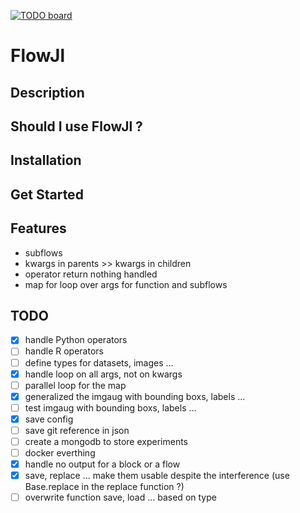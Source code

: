 [![TODO board](https://imdone.io/api/1.0/projects/5d9f46efb667c06aa78184ff/badge)](https://imdone.io/app#/board/AlexandreKempf/FlowJl)

# FlowJl

## Description

## Should I use FlowJl ?

## Installation

## Get Started

## Features
- subflows
- kwargs in parents >> kwargs in children
- operator return nothing handled
- map for loop over args for function and subflows

## TODO

- [x] handle Python operators
- [ ] handle R operators
- [ ] define types for datasets, images ...
- [x] handle loop on all args, not on kwargs
- [ ] parallel loop for the map
- [x] generalized the imgaug with bounding boxs, labels ...
- [ ] test imgaug with bounding boxs, labels ...
- [x] save config
- [ ] save git reference in json
- [ ] create a mongodb to store experiments
- [ ] docker everthing
- [x] handle no output for a block or a flow
- [x] save, replace ... make them usable despite the interference (use Base.replace in the replace function ?)
- [ ] overwrite function save, load ... based on type
